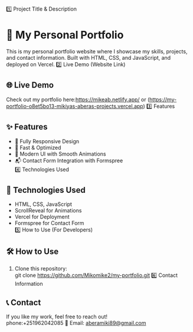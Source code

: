 1️⃣ Project Title & Description
# 🚀 My Personal Portfolio
This is my personal portfolio website where I showcase my skills, projects, and contact information. Built with HTML, CSS, and JavaScript, and deployed on Vercel.
2️⃣ Live Demo (Website Link)
## 🌐 Live Demo  
Check out my portfolio here:https://mikeab.netlify.app/   or
(https://my-portfolio-o8et5bo13-mikiyas-aberas-projects.vercel.app)
3️⃣  Features
## ✨ Features  
- 📌 Fully Responsive Design  
- 🚀 Fast & Optimized  
- 🎨 Modern UI with Smooth Animations  
- 📬 Contact Form Integration with Formspree  
4️⃣ Technologies Used
## 🔧 Technologies Used  
- HTML, CSS, JavaScript  
- ScrollReveal for Animations  
- Vercel for Deployment  
- Formspree for Contact Form  
5️⃣ How to Use (For Developers)
## 🛠 How to Use  
1. Clone this repository:  
git clone  https://github.com/Mikomike2/my-portfolio.git 
6️⃣ Contact Information
## 📞 Contact  
If you like my work, feel free to reach out!  
phone:+251962042085
📧 Email: aberamiki89@gmail.com 
 
